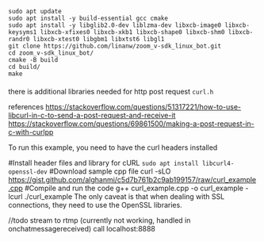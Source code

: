 


```
sudo apt update
sudo apt install -y build-essential gcc cmake
sudo apt install -y libglib2.0-dev liblzma-dev libxcb-image0 libxcb-keysyms1 libxcb-xfixes0 libxcb-xkb1 libxcb-shape0 libxcb-shm0 libxcb-randr0 libxcb-xtest0 libgbm1 libxtst6 libgl1
git clone https://github.com/linanw/zoom_v-sdk_linux_bot.git
cd zoom_v-sdk_linux_bot/
cmake -B build
cd build/
make
```

####
there is additional libraries needed for http post request
`curl.h` 

references
https://stackoverflow.com/questions/51317221/how-to-use-libcurl-in-c-to-send-a-post-request-and-receive-it
https://stackoverflow.com/questions/69861500/making-a-post-request-in-c-with-curlpp

To run this example, you need to have the curl headers installed

#Install header files and library for cURL
`sudo apt install libcurl4-openssl-dev`
#Download sample cpp file
curl -sLO https://gist.github.com/alghanmi/c5d7b761b2c9ab199157/raw/curl_example.cpp
#Compile and run the code
g++ curl_example.cpp -o curl_example -lcurl
./curl_example
The only caveat is that when dealing with SSL connections, they need to use the OpenSSL libraries.

//todo
stream to rtmp (currently not working, handled in onchatmessagereceived)
call localhost:8888
